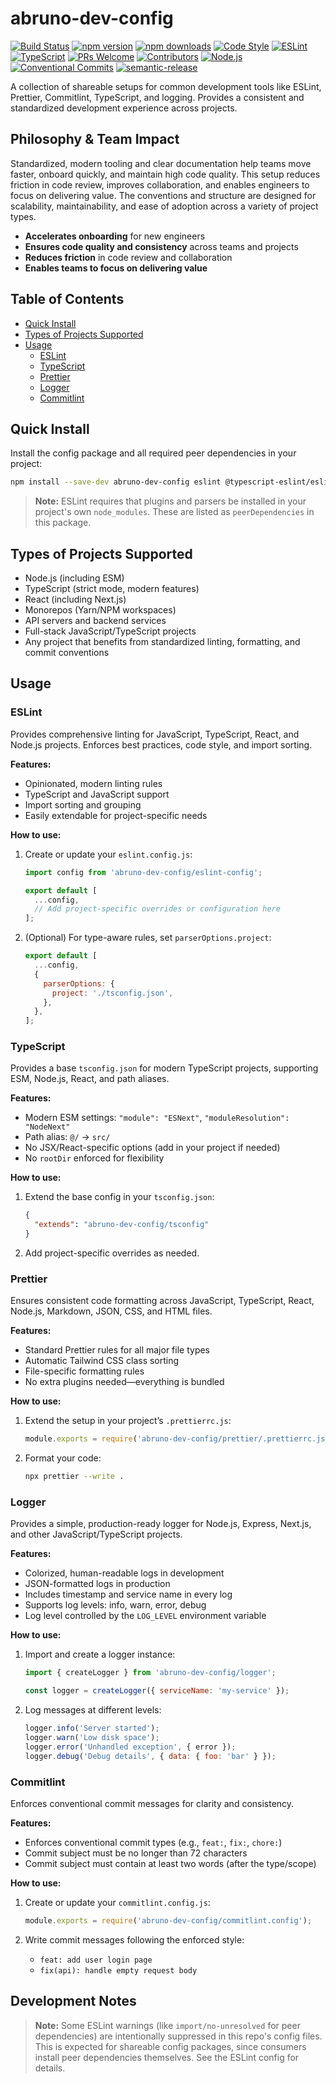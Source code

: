 # abruno-dev-config

[![Build Status](https://github.com/abruno/abruno-dev-config/actions/workflows/ci.yml/badge.svg)](https://github.com/abruno/abruno-dev-config/actions/workflows/ci.yml)
[![npm version](https://img.shields.io/npm/v/abruno-dev-config.svg)](https://www.npmjs.com/package/abruno-dev-config)
[![npm downloads](https://img.shields.io/npm/dm/abruno-dev-config.svg)](https://www.npmjs.com/package/abruno-dev-config)
[![Code Style](https://img.shields.io/badge/code%20style-prettier-ff69b4.svg?style=flat&logo=prettier)](https://prettier.io/)
[![ESLint](https://img.shields.io/badge/lint-eslint-4B32C3?logo=eslint)](https://eslint.org/)
[![TypeScript](https://img.shields.io/badge/TypeScript-007ACC?logo=typescript&logoColor=white)](https://www.typescriptlang.org/)
[![PRs Welcome](https://img.shields.io/badge/PRs-welcome-brightgreen.svg)](http://makeapullrequest.com)
[![Contributors](https://img.shields.io/github/contributors/abruno/abruno-dev-config)](https://github.com/abruno/abruno-dev-config/graphs/contributors)
[![Node.js](https://img.shields.io/badge/Node.js-20+-green.svg)](https://nodejs.org/)
[![Conventional Commits](https://img.shields.io/badge/Conventional%20Commits-1.0.0-%23FE5196?logo=conventionalcommits&logoColor=white)](https://conventionalcommits.org)
[![semantic-release](https://img.shields.io/badge/semantic--release-automated%20releases-brightgreen?logo=semantic-release)](https://github.com/semantic-release/semantic-release)

A collection of shareable setups for common development tools like ESLint, Prettier, Commitlint,
TypeScript, and logging. Provides a consistent and standardized development experience across
projects.

## Philosophy & Team Impact

Standardized, modern tooling and clear documentation help teams move faster, onboard quickly, and
maintain high code quality. This setup reduces friction in code review, improves collaboration, and
enables engineers to focus on delivering value. The conventions and structure are designed for
scalability, maintainability, and ease of adoption across a variety of project types.

- **Accelerates onboarding** for new engineers
- **Ensures code quality and consistency** across teams and projects
- **Reduces friction** in code review and collaboration
- **Enables teams to focus on delivering value**

## Table of Contents

- [Quick Install](#quick-install)
- [Types of Projects Supported](#types-of-projects-supported)
- [Usage](#usage)
  - [ESLint](#eslint)
  - [TypeScript](#typescript)
  - [Prettier](#prettier)
  - [Logger](#logger)
  - [Commitlint](#commitlint)

## Quick Install

Install the config package and all required peer dependencies in your project:

```sh
npm install --save-dev abruno-dev-config eslint @typescript-eslint/eslint-plugin @typescript-eslint/parser eslint-plugin-import eslint-plugin-simple-import-sort eslint-config-prettier
```

> **Note:** ESLint requires that plugins and parsers be installed in your project's own
> `node_modules`. These are listed as `peerDependencies` in this package.

## Types of Projects Supported

- Node.js (including ESM)
- TypeScript (strict mode, modern features)
- React (including Next.js)
- Monorepos (Yarn/NPM workspaces)
- API servers and backend services
- Full-stack JavaScript/TypeScript projects
- Any project that benefits from standardized linting, formatting, and commit conventions

## Usage

### ESLint

Provides comprehensive linting for JavaScript, TypeScript, React, and Node.js projects. Enforces
best practices, code style, and import sorting.

**Features:**

- Opinionated, modern linting rules
- TypeScript and JavaScript support
- Import sorting and grouping
- Easily extendable for project-specific needs

**How to use:**

1. Create or update your `eslint.config.js`:

   ```js
   import config from 'abruno-dev-config/eslint-config';

   export default [
     ...config,
     // Add project-specific overrides or configuration here
   ];
   ```

2. (Optional) For type-aware rules, set `parserOptions.project`:

   ```js
   export default [
     ...config,
     {
       parserOptions: {
         project: './tsconfig.json',
       },
     },
   ];
   ```

### TypeScript

Provides a base `tsconfig.json` for modern TypeScript projects, supporting ESM, Node.js, React, and
path aliases.

**Features:**

- Modern ESM settings: `"module": "ESNext"`, `"moduleResolution": "NodeNext"`
- Path alias: `@/` → `src/`
- No JSX/React-specific options (add in your project if needed)
- No `rootDir` enforced for flexibility

**How to use:**

1. Extend the base config in your `tsconfig.json`:

   ```json
   {
     "extends": "abruno-dev-config/tsconfig"
   }
   ```

2. Add project-specific overrides as needed.

### Prettier

Ensures consistent code formatting across JavaScript, TypeScript, React, Node.js, Markdown, JSON,
CSS, and HTML files.

**Features:**

- Standard Prettier rules for all major file types
- Automatic Tailwind CSS class sorting
- File-specific formatting rules
- No extra plugins needed—everything is bundled

**How to use:**

1. Extend the setup in your project’s `.prettierrc.js`:

   ```js
   module.exports = require('abruno-dev-config/prettier/.prettierrc.js');
   ```

2. Format your code:

   ```sh
   npx prettier --write .
   ```

### Logger

Provides a simple, production-ready logger for Node.js, Express, Next.js, and other
JavaScript/TypeScript projects.

**Features:**

- Colorized, human-readable logs in development
- JSON-formatted logs in production
- Includes timestamp and service name in every log
- Supports log levels: info, warn, error, debug
- Log level controlled by the `LOG_LEVEL` environment variable

**How to use:**

1. Import and create a logger instance:

   ```js
   import { createLogger } from 'abruno-dev-config/logger';

   const logger = createLogger({ serviceName: 'my-service' });
   ```

2. Log messages at different levels:

   ```js
   logger.info('Server started');
   logger.warn('Low disk space');
   logger.error('Unhandled exception', { error });
   logger.debug('Debug details', { data: { foo: 'bar' } });
   ```

### Commitlint

Enforces conventional commit messages for clarity and consistency.

**Features:**

- Enforces conventional commit types (e.g., `feat:`, `fix:`, `chore:`)
- Commit subject must be no longer than 72 characters
- Commit subject must contain at least two words (after the type/scope)

**How to use:**

1. Create or update your `commitlint.config.js`:

   ```js
   module.exports = require('abruno-dev-config/commitlint.config');
   ```

2. Write commit messages following the enforced style:
   - `feat: add user login page`
   - `fix(api): handle empty request body`

## Development Notes

> **Note:** Some ESLint warnings (like `import/no-unresolved` for peer dependencies) are
> intentionally suppressed in this repo's config files. This is expected for shareable config
> packages, since consumers install peer dependencies themselves. See the ESLint config for details.

